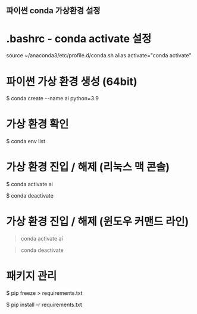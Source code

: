 ## 파이썬 conda 가상환경 설정


# .bashrc - conda activate 설정
source ~/anaconda3/etc/profile.d/conda.sh
alias activate="conda activate"


# 파이썬 가상 환경 생성 (64bit)

$ conda create --name ai python=3.9


# 가상 환경 확인

$ conda env list


# 가상 환경 진입 / 해제 (리눅스 맥 콘솔)

$ conda activate ai

$ conda deactivate


# 가상 환경 진입 / 해제 (윈도우 커맨드 라인)

> conda activate ai

> conda deactivate


# 패키지 관리

$ pip freeze > requirements.txt

$ pip install -r requirements.txt
